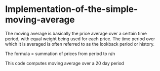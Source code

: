 # Implementation-of-the-simple-moving-average

The moving average is basically the price average over a certain time period, with
equal weight being used for each price. The time period over which it is averaged is often
referred to as the lookback period or history.

The formula = summation of prices from period to n/n

This code computes moving average over a 20 day period
